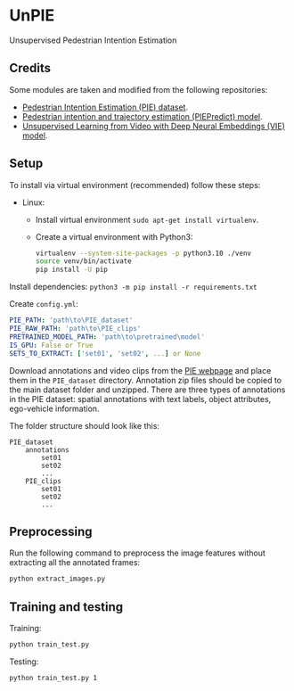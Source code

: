 # UnPIE
Unsupervised Pedestrian Intention Estimation

## Credits
Some modules are taken and modified from the following repositories:
- [Pedestrian Intention Estimation (PIE) dataset](http://data.nvision2.eecs.yorku.ca/PIE_dataset/).
- [Pedestrian intention and trajectory estimation (PIEPredict) model](https://github.com/aras62/PIEPredict).
- [Unsupervised Learning from Video with Deep Neural Embeddings (VIE) model](https://github.com/neuroailab/VIE).

## Setup
To install via virtual environment (recommended) follow these steps:

- Linux:

    - Install virtual environment `sudo apt-get install virtualenv`.

    - Create a virtual environment with Python3:

      ```bash
      virtualenv --system-site-packages -p python3.10 ./venv
      source venv/bin/activate
      pip install -U pip
      ```

Install dependencies:
`python3 -m pip install -r requirements.txt`

Create `config.yml`:

  ```yaml
  PIE_PATH: 'path\to\PIE_dataset'
  PIE_RAW_PATH: 'path\to\PIE_clips'
  PRETRAINED_MODEL_PATH: 'path\to\pretrained\model'
  IS_GPU: False or True
  SETS_TO_EXTRACT: ['set01', 'set02', ...] or None
  ```

Download annotations and video clips from the [PIE webpage](http://data.nvision2.eecs.yorku.ca/PIE_dataset/) and place them in the `PIE_dataset` directory. 
Annotation zip files should be copied to the main dataset folder and unzipped. There are three types of annotations in the PIE dataset: spatial annotations with text labels, object attributes, ego-vehicle information.

The folder structure should look like this:

```
PIE_dataset
    annotations
        set01
        set02
        ...
    PIE_clips
        set01
        set02
        ...

```


## Preprocessing
Run the following command to preprocess the image features without extracting all the annotated frames:

  ```bash
  python extract_images.py
  ```

## Training and testing

  Training:
  ```bash
  python train_test.py
  ```

  Testing:
  ```bash
  python train_test.py 1
  ```

